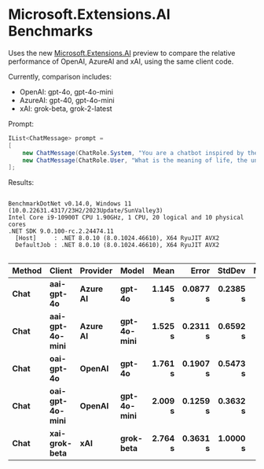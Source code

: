 # Microsoft.Extensions.AI Benchmarks

Uses the new [Microsoft.Extensions.AI](https://devblogs.microsoft.com/dotnet/introducing-microsoft-extensions-ai-preview/) preview 
to compare the relative performance of OpenAI, AzureAI and xAI, using the same client code.

Currently, comparison includes:

* OpenAI: gpt-4o, gpt-4o-mini
* AzureAI: gpt-40, gpt-4o-mini
* xAI: grok-beta, grok-2-latest

Prompt:

```csharp
IList<ChatMessage> prompt =
[
    new ChatMessage(ChatRole.System, "You are a chatbot inspired by the Hitchhiker's Guide to the Galaxy."),
    new ChatMessage(ChatRole.User, "What is the meaning of life, the universe, and everything?"),
];
```

Results:

<!-- include src/AI.Benchmarks/BenchmarkDotNet.Artifacts/results/AI.Benchmarks.ModelPerformance-report-github.md -->
```

BenchmarkDotNet v0.14.0, Windows 11 (10.0.22631.4317/23H2/2023Update/SunValley3)
Intel Core i9-10900T CPU 1.90GHz, 1 CPU, 20 logical and 10 physical cores
.NET SDK 9.0.100-rc.2.24474.11
  [Host]     : .NET 8.0.10 (8.0.1024.46610), X64 RyuJIT AVX2
  DefaultJob : .NET 8.0.10 (8.0.1024.46610), X64 RyuJIT AVX2


```
| Method | Client          | Provider | Model       | Mean    | Error    | StdDev   | Median  |
|------- |---------------- |--------- |------------ |--------:|---------:|---------:|--------:|
| **Chat**   | **aai-gpt-4o**      | **Azure AI** | **gpt-4o**      | **1.145 s** | **0.0877 s** | **0.2385 s** | **1.090 s** |
| **Chat**   | **aai-gpt-4o-mini** | **Azure AI** | **gpt-4o-mini** | **1.525 s** | **0.2311 s** | **0.6592 s** | **1.232 s** |
| **Chat**   | **oai-gpt-4o**      | **OpenAI**   | **gpt-4o**      | **1.761 s** | **0.1907 s** | **0.5473 s** | **1.585 s** |
| **Chat**   | **oai-gpt-4o-mini** | **OpenAI**   | **gpt-4o-mini** | **2.009 s** | **0.1259 s** | **0.3632 s** | **2.008 s** |
| **Chat**   | **xai-grok-beta**   | **xAI**      | **grok-beta**   | **2.764 s** | **0.3631 s** | **1.0000 s** | **2.543 s** |

<!-- src/AI.Benchmarks/BenchmarkDotNet.Artifacts/results/AI.Benchmarks.ModelPerformance-report-github.md -->
